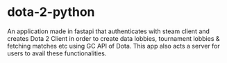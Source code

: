 # dota-2-python
An application made in fastapi that authenticates with steam client and creates Dota 2 Client in order to create data lobbies, tournament lobbies &amp; fetching matches etc using GC API of Dota. This app also acts a server for users to avail these functionalities.
